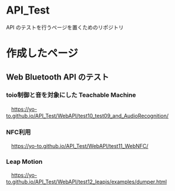 # API_Test
API のテストを行うページを置くためのリポジトリ

# 作成したページ
## Web Bluetooth API のテスト
### toio制御と音を対象にした Teachable Machine
　https://yo-to.github.io/API_Test/WebAPI/test10_test09_and_AudioRecognition/
### NFC利用
　https://yo-to.github.io/API_Test/WebAPI/test11_WebNFC/
### Leap Motion
　https://yo-to.github.io/API_Test/WebAPI/test12_leapjs/examples/dumper.html
